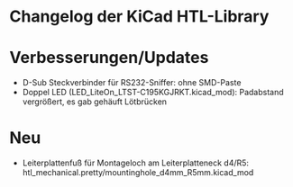 Changelog der KiCad HTL-Library
===============================

# Verbesserungen/Updates
* D-Sub Steckverbinder für RS232-Sniffer: ohne SMD-Paste
* Doppel LED (LED_LiteOn_LTST-C195KGJRKT.kicad_mod): Padabstand vergrößert, es gab gehäuft Lötbrücken

# Neu
* Leiterplattenfuß für Montageloch am Leiterplatteneck d4/R5: htl_mechanical.pretty/mountinghole_d4mm_R5mm.kicad_mod

